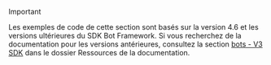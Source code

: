 > [!Important]
> Les exemples de code de cette section sont basés sur la version 4.6 et les versions ultérieures du SDK Bot Framework. Si vous recherchez de la documentation pour les versions antérieures, consultez la section [bots - V3 SDK](~/resources/bot-v3/bots-overview.md) dans le dossier Ressources de la documentation.
